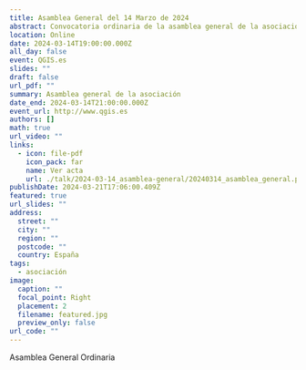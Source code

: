 ```yaml
---
title: Asamblea General del 14 Marzo de 2024
abstract: Convocatoria ordinaria de la asamblea general de la asociación
location: Online
date: 2024-03-14T19:00:00.000Z
all_day: false
event: QGIS.es
slides: ""
draft: false
url_pdf: ""
summary: Asamblea general de la asociación
date_end: 2024-03-14T21:00:00.000Z
event_url: http://www.qgis.es
authors: []
math: true
url_video: ""
links:
  - icon: file-pdf
    icon_pack: far
    name: Ver acta
    url: ./talk/2024-03-14_asamblea-general/20240314_asamblea_general.pdf
publishDate: 2024-03-21T17:06:00.409Z
featured: true
url_slides: ""
address:
  street: ""
  city: ""
  region: ""
  postcode: ""
  country: España
tags:
  - asociación
image:
  caption: ""
  focal_point: Right
  placement: 2
  filename: featured.jpg
  preview_only: false
url_code: ""
---
```


Asamblea General Ordinaria
